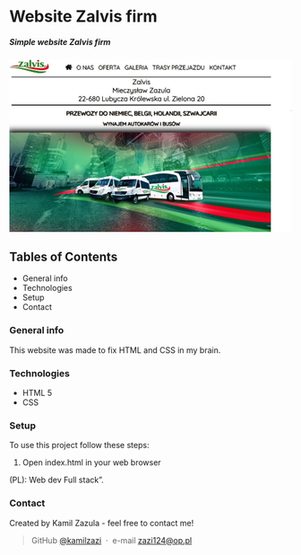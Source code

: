 # Website Zalvis firm

##### Simple website Zalvis firm

![screenschoot](./images/Screenshoot.JPG)

## Tables of Contents   
* General info
* Technologies
* Setup
* Contact

### General info
This website was made to fix HTML and CSS in my brain.

### Technologies
* HTML 5
* CSS

### Setup
To use this project follow these steps:

1. Open index.html in your web browser

 (PL): Web dev Full stack”.

### Contact
Created by Kamil Zazula - feel free to contact me!

> GitHub [@kamilzazi](https://github.com/kamilzazi) &nbsp;&middot;&nbsp;
> e-mail [zazi124@op.pl]()